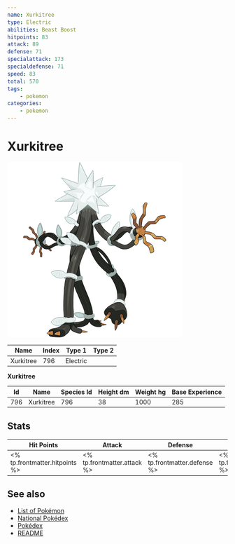 ```yaml
---
name: Xurkitree
type: Electric
abilities: Beast Boost
hitpoints: 83
attack: 89
defense: 71
specialattack: 173
specialdefense: 71
speed: 83
total: 570
tags:
    - pokemon
categories:
    - pokemon
---
```


# Xurkitree


![Xurkitree](images/796.png)

| **Name** | **Index** | **Type 1** | **Type 2** |
|----|----|----|----|
| Xurkitree | 796 | Electric  |  |

**Xurkitree** 




| **Id** | **Name** | **Species Id** | **Height dm** | **Weight hg** | **Base Experience** |
|--------|----------|----------------|------------|------------|---------------------|
| 796 | Xurkitree | 796 | 38 | 1000 | 285 |



## Stats

| **Hit Points** | **Attack** | **Defense** | **Special Attack** | **Special Defense** | **Speed** | **Total** |
|----------------|------------|-------------|--------------------|---------------------|-----------|-----------|
| <% tp.frontmatter.hitpoints %> | <% tp.frontmatter.attack %> | <% tp.frontmatter.defense %> | <% tp.frontmatter.specialattack %> | <% tp.frontmatter.specialdefense %> | <% tp.frontmatter.speed %> | <% tp.frontmatter.total %> |

## See also

- [List of Pokémon](../pokemon.md)
- [National Pokédex](../national_pokedex.md)
- [Pokédex](../pokedex.md)
- [README](../README.md)
